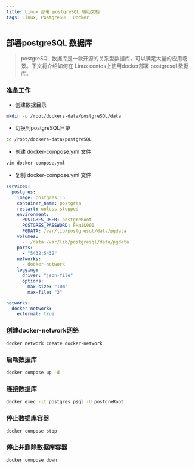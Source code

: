 ```yaml
---
title: Linux 部署 postgreSQL 辅助文档
tags: Linux, PostgreSQL, Docker
---
```


## 部署postgreSQL 数据库
> postgreSQL 数据库是一款开源的关系型数据库，可以满足大量的应用场景。下文将介绍如何在 Linux centos上使用docker部署 postgresql 数据库。

### 准备工作

- 创建数据目录

```bash
mkdir -p /root/dockers-data/postgreSQL/data
```

- 切换到postgreSQL目录

```bash
cd /root/dockers-data/postgreSQL
```

- 创建 docker-compose.yml 文件

```bash
vim docker-compose.yml
```

- 复制 docker-compose.yml 文件

```yaml
services:
  postgres:
    image: postgres:15
    container_name: postgres
    restart: unless-stopped 
    environment:
      POSTGRES_USER: postgreRoot       
      POSTGRES_PASSWORD: FHai&000
      PGDATA: /var/lib/postgresql/data/pgdata
    volumes:
      - ./data:/var/lib/postgresql/data/pgdata
    ports:
      - "5432:5432"
    networks:
      - docker-network
    logging:
      driver: "json-file"
      options:
        max-size: "10m"
        max-file: "3"

networks:
  docker-network:
    external: true
```
### 创建docker-network网络
```bash
docker network create docker-network
```

### 启动数据库

```bash
docker compose up -d
```

### 连接数据库

```bash
docker exec -it postgres psql -U postgreRoot
```

### 停止数据库容器

```bash
docker compose stop
```

### 停止并删除数据库容器

```bash
docker compose down
```